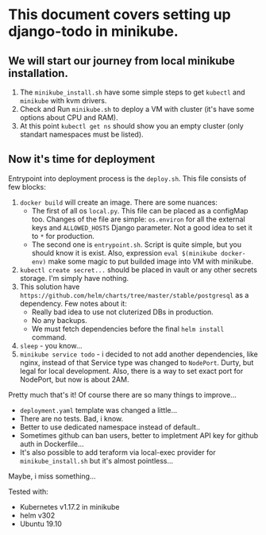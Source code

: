 # This document covers setting up django-todo in minikube.

## We will start our journey from local minikube installation. 
1. The `minikube_install.sh` have some simple steps to get `kubectl` and `minikube` with kvm drivers.
2. Check and Run `minikube.sh` to deploy a VM with cluster (it's have some options about CPU and RAM).
3. At this point `kubectl get ns` should show you an empty cluster (only standart namespaces must be listed).

## Now it's time for deployment
Entrypoint into deployment process is the `deploy.sh`. This file consists of few blocks:

1. `docker build` will create an image. There are some nuances: 
    - The first of all os `local.py`. This file can be placed as a configMap too. Changes of the file are simple: `os.environ`
    for all the external keys and `ALLOWED_HOSTS` Django parameter. Not a good idea to set it to `*` for production.
    - The second one is `entrypoint.sh`. Script is quite simple, but you should know it is exist.
    Also, expression `eval $(minikube docker-env)` make some magic to put builded image into VM with minikube.
2. `kubectl create secret...` should be placed in vault or any other secrets storage. I'm simply have nothing.
3. This solution have `https://github.com/helm/charts/tree/master/stable/postgresql` as a dependency. Few notes about it:
    - Really bad idea to use not cluterized DBs in production.
    - No any backups.
    - We must fetch dependencies before the final `helm install` command.
4. `sleep` - you know...
5. `minikube service todo` - i decided to not add another dependencies, like nginx, instead of that Service type was changed to `NodePort`.
    Durty, but legal for local development. Also, there is a way to set exact port for NodePort, but now is about 2AM.

Pretty much that's it! 
Of course there are so many things to improve...

- `deployment.yaml` template was changed a little... 
- There are no tests. Bad, i know.
- Better to use dedicated namespace instead of default..
- Sometimes github can ban users, better to impletment API key for github auth in Dockerfile...
- It's also possible to add teraform via local-exec provider for `minikube_install.sh` but it's almost pointless...

Maybe, i miss something...

Tested with:
 - Kubernetes v1.17.2 in minikube
 - helm v302
 - Ubuntu 19.10
